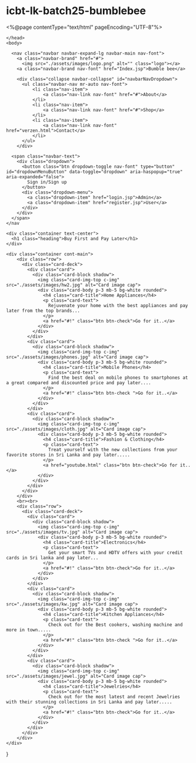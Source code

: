 # icbt-lk-batch25-bumblebee

<%@page contentType="text/html" pageEncoding="UTF-8"%>

<!DOCTYPE HTML PUBLIC "-//W3C//DTD HTML 4.01 Transitional//EN"
   "http://www.w3.org/TR/html4/loose.dtd">

<html>
    <head>
        <meta http-equiv="Content-Type" content="text/html; charset=UTF-8">
        <title>Bumble bee - Buy First and Pay Later</title>
        <link rel="stylesheet" href="https://cdn.jsdelivr.net/npm/bootstrap@4.6.2/dist/css/bootstrap.min.css" integrity="sha384-xOolHFLEh07PJGoPkLv1IbcEPTNtaed2xpHsD9ESMhqIYd0nLMwNLD69Npy4HI+N" crossorigin="anonymous">
        <script src="https://cdn.jsdelivr.net/npm/bootstrap@5.2.3/dist/js/bootstrap.bundle.min.js"></script>
        <link href="https://fonts.googleapis.com/css?family=Open+Sans:300,300i,400,400i,600,600i,700,700i|Raleway:300,300i,400,400i,500,500i,600,600i,700,700i|Poppins:300,300i,400,400i,500,500i,600,600i,700,700i" rel="stylesheet">
        <link href="https://fonts.googleapis.com/css2?family=Orbitron&display=swap" rel="stylesheet">
        <link href="https://fonts.googleapis.com/css2?family=Anton&display=swap" rel="stylesheet">
        <link rel="stylesheet" href="style.css">

    </head>
    <body>

      <nav class="navbar navbar-expand-lg navbar-main nav-font">
        <a class="navbar-brand" href="#">
          <img src="./assets/images/logo.png" alt="" class="logo"></a>
        <a class="navbar-brand nav-font" href="Index.jsp">Bumble bee</a>

        <div class="collapse navbar-collapse" id="navbarNavDropdown">
          <ul class="navbar-nav mr-auto nav-font">
              <li class="nav-item">
                  <a class="nav-link nav-font" href="#">About</a>
              </li>
              <li class="nav-item">
                  <a class="nav-link nav-font" href="#">Shop</a>
              </li>
              <li class="nav-item">
                  <a class="nav-link nav-font" href="verzen.html">Contact</a>
              </li>
          </ul>
        </div>

      <span class="navbar-text">
        <div class="dropdown">
          <button class="btn dropdown-toggle nav-font" type="button" id="dropdownMenuButton" data-toggle="dropdown" aria-haspopup="true" aria-expanded="false">
            Sign in/Sign up
          </button>
          <div class="dropdown-menu">
            <a class="dropdown-item" href="login.jsp">Admin</a>
            <a class="dropdown-item" href="register.jsp">User</a>
          </div>
        </div>
      </span>    
    </nav

    <div class="container text-center">
      <h1 class="heading">Buy First and Pay Later</h1>
    </div>
                 
    <div class="container cont-main">
        <div class="row">
          <div class="card-deck">
            <div class="card">
              <div class="card-block shadow">
                <img class="card-img-top c-img" src="./assets/images/hw2.jpg" alt="Card image cap">
                <div class="card-body p-3 mb-5 bg-white rounded">
                  <h4 class="card-title">Home Appliances</h4>
                  <p class="card-text">
                    Rejuvenate your home with the best appliances and pay later from the top brands...
                  </p>
                  <a href="#!" class="btn btn-check">Go for it..</a>
                </div>
              </div>
            </div>
            <div class="card">
              <div class="card-block shadow">
                <img class="card-img-top c-img" src="./assets/images/phones.jpg" alt="Card image cap">
                <div class="card-body p-3 mb-5 bg-white rounded">
                  <h4 class="card-title">Mobile Phones</h4>
                  <p class="card-text">
                    Find the best deal on mobile phones to smartphones at a great compared and discounted price and pay later.... 
                  </p>
                  <a href="#!" class="btn btn-check ">Go for it..</a>
                </div>
              </div>
            </div>
            <div class="card">
              <div class="card-block shadow">
                <img class="card-img-top c-img" src="./assets/images/cloth.jpg" alt="Card image cap">
                <div class="card-body p-3 mb-5 bg-white rounded">
                  <h4 class="card-title">Fashion & Clothing</h4>
                  <p class="card-text">
                    Treat yourself with the new collections from your favorite stores in Sri Lanka and pay later..... 
                  </p>
                  <a href="youtube.html" class="btn btn-check">Go for it..</a>
                </div>
              </div>
            </div>
          </div>
        </div>
        <br><br>
        <div class="row">
          <div class="card-deck">
            <div class="card">
              <div class="card-block shadow">
                <img class="card-img-top c-img" src="./assets/images/tv.jpg" alt="Card image cap">
                <div class="card-body p-3 mb-5 bg-white rounded">
                  <h4 class="card-title">Electronics</h4>
                  <p class="card-text">
                    Get your smart TVs and HDTV offers with your credit cards in Sri lanka and pay later... 
                  </p>
                  <a href="#!" class="btn btn-check">Go for it..</a>
                </div>
              </div>
            </div>
            <div class="card">
              <div class="card-block shadow">
                <img class="card-img-top c-img" src="./assets/images/kw.jpg" alt="Card image cap">
                <div class="card-body p-3 mb-5 bg-white rounded">
                  <h4 class="card-title">Kitchen Appliances</h4>
                  <p class="card-text">
                    Check out for the Best cookers, washing machine and more in town..... 
                  </p>
                  <a href="#!" class="btn btn-check ">Go for it..</a>
                </div>
              </div>
            </div>
            <div class="card">
              <div class="card-block shadow">
                <img class="card-img-top c-img" src="./assets/images/jewel.jpg" alt="Card image cap">
                <div class="card-body p-3 mb-5 bg-white rounded">
                  <h4 class="card-title">Jewelries</h4>
                  <p class="card-text">
                    Check out for the most latest and recent Jewelries with their stunning collections in Sri Lanka and pay later..... 
                  </p>
                  <a href="#!" class="btn btn-check">Go for it..</a>
                </div>
              </div>
            </div>
          </div>
        </div>
    </div>
}

<script src="https://ajax.googleapis.com/ajax/libs/jquery/3.6.0/jquery.min.js"></script>
<script src="https://cdn.jsdelivr.net/npm/bootstrap@4.6.2/dist/js/bootstrap.min.js" integrity="sha384-+sLIOodYLS7CIrQpBjl+C7nPvqq+FbNUBDunl/OZv93DB7Ln/533i8e/mZXLi/P+" crossorigin="anonymous"></script>
<script src="https://cdn.jsdelivr.net/npm/bootstrap@4.6.2/dist/js/bootstrap.bundle.min.js" integrity="sha384-Fy6S3B9q64WdZWQUiU+q4/2Lc9npb8tCaSX9FK7E8HnRr0Jz8D6OP9dO5Vg3Q9ct" crossorigin="anonymous"></script>

</body>
</html>

